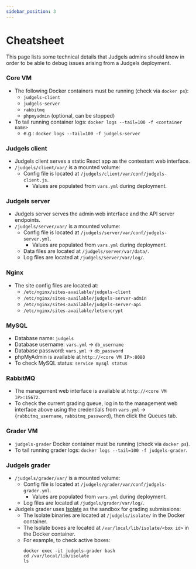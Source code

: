 ```yaml
---
sidebar_position: 3
---
```


# Cheatsheet

This page lists some technical details that Judgels admins should know in order to be able to debug issues arising from a Judgels deployment.

### Core VM

- The following Docker containers must be running (check via `docker ps`):
  - `judgels-client`
  - `judgels-server`
  - `rabbitmq`
  - `phpmyadmin` (optional, can be stopped)
- To tail running container logs: `docker logs --tail=100 -f <container name>`
  - e.g.: `docker logs --tail=100 -f judgels-server`

### Judgels client

- Judgels client serves a static React app as the contestant web interface.
- `/judgels/client/var/` is a mounted volume:
  - Config file is located at `/judgels/client/var/conf/judgels-client.js`.
    - Values are populated from `vars.yml` during deployment.

### Judgels server

- Judgels server serves the admin web interface and the API server endpoints.
- `/judgels/server/var/` is a mounted volume:
  - Config file is located at `/judgels/server/var/conf/judgels-server.yml`.
    - Values are populated from `vars.yml` during deployment.
  - Data files are located at `/judgels/server/var/data/`.
  - Log files are located at `/judgels/server/var/log/`.

### Nginx

- The site config files are located at:
  * `/etc/nginx/sites-available/judgels-client`
  * `/etc/nginx/sites-available/judgels-server-admin`
  * `/etc/nginx/sites-available/judgels-server-api`
  * `/etc/nginx/sites-available/letsencrypt`

### MySQL

- Database name: `judgels`
- Database username: `vars.yml` -> `db_username`
- Database password: `vars.yml` -> `db_password`
- phpMyAdmin is available at `http://<core VM IP>:8080`
- To check MySQL status: `service mysql status`

### RabbitMQ

- The management web interface is available at `http://<core VM IP>:15672`.
- To check the current grading queue, log in to the management web interface above using the credentials from `vars.yml` -> {`rabbitmq_username`, `rabbitmq_password`}, then click the Queues tab.

### Grader VM

- `judgels-grader` Docker container must be running (check via `docker ps`).
- To tail running grader logs: `docker logs --tail=100 -f judgels-grader`.

### Judgels grader 

- `/judgels/grader/var/` is a mounted volume:
  - Config file is located at `/judgels/grader/var/conf/judgels-grader.yml`.
    - Values are populated from `vars.yml` during deployment.
  - Log files are located at `/judgels/grader/var/log/`.
- Judgels grader uses [Isolate](https://www.ucw.cz/moe/isolate.1.html) as the sandbox for grading submissions:
  - The Isolate binaries are located at `/judgels/isolate/` in the Docker container.
  - The Isolate boxes are located at `/var/local/lib/isolate/<box id>` in the Docker container.
  - For example, to check active boxes:
    ```
    docker exec -it judgels-grader bash
    cd /var/local/lib/isolate
    ls
    ```
